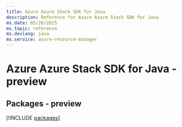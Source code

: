```yaml
---
title: Azure Azure Stack SDK for Java
description: Reference for Azure Azure Stack SDK for Java
ms.date: 05/26/2025
ms.topic: reference
ms.devlang: java
ms.service: azure-resource-manager
---
```

# Azure Azure Stack SDK for Java - preview
## Packages - preview
[!INCLUDE [packages](azure-stack-index.md)]